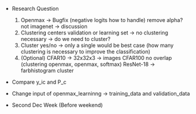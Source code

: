 - Research Question
    1. Openmax -> Bugfix (negative logits how to handle) remove alpha? not imagenet -> discussion
    2. Clustering centers validation or learning set -> no clustering necessary -> do we need to cluster?
    3. Cluster yes/no -> only a single would be best case (how many clustering is necessary to improve the classification)
    4. (Optional) CFAR10 -> 32x32x3 -> images CFAR100 no overlap (clustering openmax, openmax, softmax) ResNet-18 -> farbhistogram cluster

- Compare y_ic and P_c
- Change input of openmax_learninng -> training_data and validation_data
- Second Dec Week (Before weekend)
